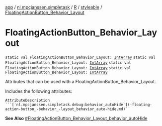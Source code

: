 [app](../../../index.md) / [nl.mpcjanssen.simpletask](../../index.md) / [R](../index.md) / [styleable](index.md) / [FloatingActionButton_Behavior_Layout](.)

# FloatingActionButton_Behavior_Layout

`static val FloatingActionButton_Behavior_Layout: `[`IntArray`](https://kotlinlang.org/api/latest/jvm/stdlib/kotlin/-int-array/index.html)
`static val FloatingActionButton_Behavior_Layout: `[`IntArray`](https://kotlinlang.org/api/latest/jvm/stdlib/kotlin/-int-array/index.html)
`static val FloatingActionButton_Behavior_Layout: `[`IntArray`](https://kotlinlang.org/api/latest/jvm/stdlib/kotlin/-int-array/index.html)
`static val FloatingActionButton_Behavior_Layout: `[`IntArray`](https://kotlinlang.org/api/latest/jvm/stdlib/kotlin/-int-array/index.html)

Attributes that can be used with a FloatingActionButton_Behavior_Layout.

Includes the following attributes:

    AttributeDescription ```[`nl.mpcjanssen.simpletask.debug:behavior_autoHide`](-floating-action-button_-behavior_-layout_behavior_auto-hide.md)`

**See Also**
[#FloatingActionButton_Behavior_Layout_behavior_autoHide](-floating-action-button_-behavior_-layout_behavior_auto-hide.md)

